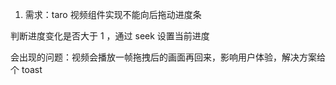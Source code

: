 1. 需求：taro 视频组件实现不能向后拖动进度条

判断进度变化是否大于 1 ，通过 seek 设置当前进度

会出现的问题：视频会播放一帧拖拽后的画面再回来，影响用户体验，解决方案给个 toast
